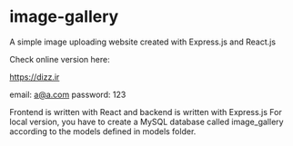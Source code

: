 # image-gallery
A simple image uploading website created with Express.js and React.js

Check online version here:

https://dizz.ir

email: a@a.com
password: 123

Frontend is written with React and backend is written with Express.js
For local version, you have to create a MySQL database called image_gallery according to the models defined in models folder.

